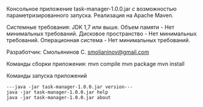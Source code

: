 Консольное приложение task-manager-1.0.0.jar с возможностью 
параметризированного запуска. Реализация на Apache Maven.

Системные требования:
    JDK 	1,7 или выше.
    Объем памяти - Нет минимальных требований.
    Дисковое пространство - Нет минимальных требований.
    Операционная система - Нет минимальных требований.

Разработчик: 
    Смольянинов С. smolianinov@gmail.com
    
Команды сборки приложения:
    mvn compile
    mvn package
    mvn install

Команды запуска приложений

    ---java -jar task-manager-1.0.0.jar version---
    java -jar task-manager-1.0.0.jar help
    java -jar task-manager-1.0.0.jar about